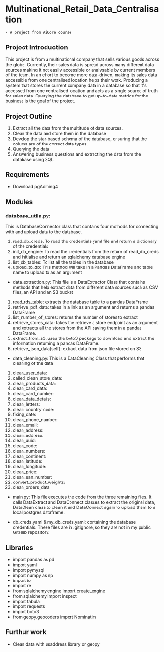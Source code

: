 # Multinational_Retail_Data_Centralisation
    - A project from AiCore course
## Project Introduction
This project is from a multinational company that sells various goods across the globe. Currently, their sales data is spread across many different data sources making it not easily accessible or analysable by current members of the team. In an effort to become more data-driven, making its sales data accessible from one centralised location helps their work. Producing a system that stores the current company data in a database so that it's accessed from one centralised location and acts as a single source of truth for sales data. Querying the database to get up-to-date metrics for the business is the goal of the project. 

## Project Outline
1. Extract all the data from the multitude of data sources.
2. Clean the data and store them in the database
3. Develop the star-based schema of the database, ensuring that the colums are of the correct data types.
4. Querying the data
5. Answering business questions and extracting the data from the database using SQL.


## Requirements
- Download pgAdming4

## Modules

### database_utils.py: 
This is DatabaseConnector class that contains four mothods for connecting with and upload data to the database.

1. read_db_creds: To read the credentials yaml file and return a dictionary of the credentials
2. init_db_engine: To read the credentials from the return of read_db_creds and initialise and return an sqlalchemy database engine
3. list_db_tables: To list all the tables in the database
4. upload_to_db: This method will take in a Pandas DataFrame and table name to upload to as an argument


- data_extraction.py: This file is a DataExtractor Class that contains methods that help extract data from different data sources such as CSV files, an API and an S3 bucket
1. read_rds_table: extracts the database table to a pandas DataFrame
2. retrieve_pdf_data: takes in a link as an argument and returns a pandas DataFrame
3. list_number_of_stores: returns the number of stores to extract
4. retrieve_stores_data: takes the retrieve a store endpoint as an argument and extracts all the stores from the API saving them in a pandas DataFrame.
5. extract_from_s3: uses the boto3 package to download and extract the information returning a pandas DataFrame.
6. retrieve_json_data(self): extract data from json file stored on S3


- data_cleaning.py: This is a DataCleaning Class that performs that cleaning of the data 

1. clean_user_data: 
2. called_clean_store_data: 
3. clean_products_data: 
4. clean_card_data:
5. clean_card_number:
6. clean_data_details:
7. clean_letters:  
8. clean_country_code: 
9. fixing_date:
10. clean_phone_number:
11. clean_email:
12. clean_address:
13. clean_address:
14. clean_uuid:
15. clean_code:
16. clean_numbers:
17. clean_continent:
18. clean_latitude:
19. clean_longitude:
20. clean_price:
21. clean_ean_number:
22. convert_product_weights:
23. clean_orders_data


- main.py: This file executes the code from the three remaining files. It calls DataExtract and DataConnect classes to extract the original data, DataClean class to clean it and DataConnect again to upload them to a local postgres dataframe.

- db_creds.yaml & my_db_creds.yaml: containing the database credentials. These files are in .gitignore, so they are not in my public GitHub repository.




## Libraries
- import pandas as pd
- import yaml
- import pymysql
- import numpy as np
- import io
- import re
- from sqlalchemy.engine import create_engine
- from sqlalchemy import inspect
- import tabula
- import requests
- import boto3
- from geopy.geocoders import Nominatim


## Furthur work
- Clean data with usaddress library or geopy
